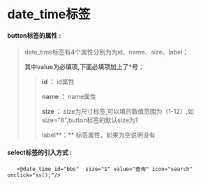 # date\_time**标签**

#### button**标签的属性 :**

> date\_time标签有4个属性分别为为id、name、size、label；
>
> **其中value为必填项,下面必填项加上了\*号**；
>
> > **id ：** id属性
> >
> > **name ：** name属性
> >
> > **size ：** size为尺寸标签,可以填的数值范围为（1-12）,如size="6",button标签的默认size为1
> >
> > label**：** 标签属性，如果为空说明没有

#### select标签的引入方式 :

```
   <@date_time id="bbs"  size="1" value="查询" icon="search" onclick="ss();"/>

```



